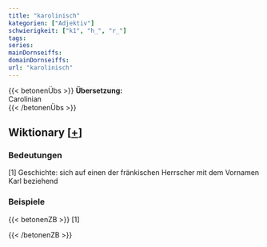 ```yaml
---
title: "karolinisch"
kategorien: ["Adjektiv"]
schwierigkeit: ["k1", "h_", "r_"]
tags:
series:
mainDornseiffs:
domainDornseiffs:
url: "karolinisch"
---
```


{{< betonenÜbs >}}
**Übersetzung:**  
Carolinian  
{{< /betonenÜbs >}}

## Wiktionary [[+](https://de.wiktionary.org/wiki/karolinisch)]

### Bedeutungen
[1] Geschichte: sich auf einen der fränkischen Herrscher mit dem Vornamen Karl beziehend  

### Beispiele
{{< betonenZB >}}
[1]  

{{< /betonenZB >}}

